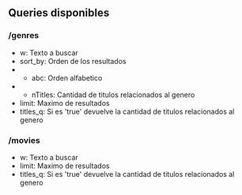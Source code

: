 ## Queries disponibles

### /genres
* w: Texto a buscar
* sort_by: Orden de los resultados
* * abc: Orden alfabetico
* * nTitles: Cantidad de titulos relacionados al genero
* limit: Maximo de resultados
* titles_q: Si es 'true' devuelve la cantidad de titulos relacionados al genero

### /movies
* w: Texto a buscar
* limit: Maximo de resultados
* titles_q: Si es 'true' devuelve la cantidad de titulos relacionados al genero
